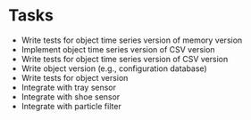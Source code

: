# Tasks

* Write tests for object time series version of memory version
* Implement object time series version of CSV version
* Write tests for object time series version of CSV version
* Write object version (e.g., configuration database)
* Write tests for object version
* Integrate with tray sensor
* Integrate with shoe sensor
* Integrate with particle filter
